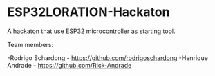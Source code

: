 # ESP32LORATION-Hackaton
A hackaton that use ESP32 microcontroller as starting tool. 

Team members:

-Rodrigo Schardong - https://github.com/rodrigoschardong 
-Henrique Andrade - https://github.com/Rick-Andrade